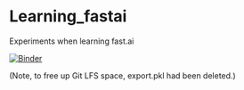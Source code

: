 # Learning_fastai
Experiments when learning fast.ai

[![Binder](https://mybinder.org/badge_logo.svg)](https://mybinder.org/v2/gh/Wabinab/Learning_fastai/HEAD?urlpath=%2Fvoila%2Frender%2FEagleClassifier.ipynb)


(Note, to free up Git LFS space, export.pkl had been deleted.)
